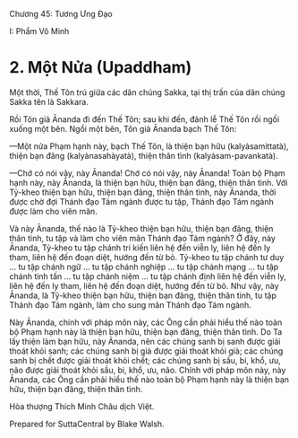  

Chương 45: Tương Ưng Ðạo

I: Phẩm Vô Minh

# 2\. Một Nửa (Upaddham)

Một thời, Thế Tôn trú giữa các dân chúng Sakka, tại thị trấn của dân chúng Sakka tên là Sakkara.

Rồi Tôn giả Ānanda đi đến Thế Tôn; sau khi đến, đảnh lễ Thế Tôn rồi ngồi xuống một bên. Ngồi một bên, Tôn giả Ānanda bạch Thế Tôn:

—Một nửa Phạm hạnh này, bạch Thế Tôn, là thiện bạn hữu (kalyàsamittatà), thiện bạn đãng (kalyànasahàyatà), thiện thân tình (kalyàsam-pavankatà).

—Chớ có nói vậy, này Ānanda! Chớ có nói vậy, này Ānanda! Toàn bộ Phạm hạnh này, này Ānanda, là thiện bạn hữu, thiện bạn đãng, thiện thân tình. Với Tỷ-kheo thiện bạn hữu, thiện bạn đãng, thiện thân tình, này Ānanda, thời được chờ đợi Thánh đạo Tám ngành được tu tập, Thánh đạo Tám ngành được làm cho viên mãn.

Và này Ānanda, thế nào là Tỷ-kheo thiện bạn hữu, thiện bạn đãng, thiện thân tình, tu tập và làm cho viên mãn Thánh đạo Tám ngành? Ở đây, này Ānanda, Tỷ-kheo tu tập chánh tri kiến liên hệ đến viễn ly, liên hệ đến ly tham, liên hệ đến đoạn diệt, hướng đến từ bỏ. Tỷ-kheo tu tập chánh tư duy … tu tập chánh ngữ … tu tập chánh nghiệp … tu tập chánh mạng … tu tập chánh tinh tấn … tu tập chánh niệm … tu tập chánh định liên hệ đến viễn ly, liên hệ đến ly tham, liên hệ đến đoạn diệt, hướng đến từ bỏ. Như vậy, này Ānanda, là Tỷ-kheo thiện bạn hữu, thiện bạn đãng, thiện thân tình, tu tập Thánh đạo Tám ngành, làm cho sung mãn Thánh đạo Tám ngành.

Này Ānanda, chính với pháp môn này, các Ông cần phải hiểu thế nào toàn bộ Phạm hạnh này là thiện bạn hữu, thiện bạn đãng, thiện thân tình. Do Ta lấy thiện làm bạn hữu, này Ānanda, nên các chúng sanh bị sanh được giải thoát khỏi sanh; các chúng sanh bị già được giải thoát khỏi già; các chúng sanh bị chết được giải thoát khỏi chết; các chúng sanh bị sầu, bi, khổ, ưu, não được giải thoát khỏi sầu, bi, khổ, ưu, não. Chính với pháp môn này, này Ānanda, các Ông cần phải hiểu thế nào toàn bộ Phạm hạnh này là thiện bạn hữu, thiện bạn đãng, thiện thân tình.

Hòa thượng Thích Minh Châu dịch Việt.

Prepared for SuttaCentral by Blake Walsh.